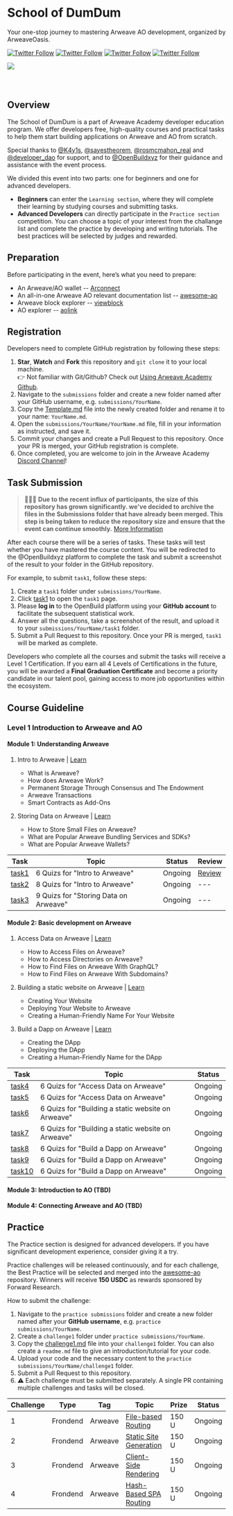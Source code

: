 <!-- [中文](https://github.com/ArweaveOasis/Arweave-AO-Dev-Learning/blob/main/README_CN.md) / English -->

# School of DumDum

<div>
  <p>
   Your one-stop journey to mastering Arweave AO development, organized by ArweaveOasis.
  </p>
  <p>
    <a href="https://x.com/ArweaveEco"><img alt="Twitter Follow" src="https://img.shields.io/twitter/follow/ArweaveEco"></a>
    <a href="https://x.com/aoTheComputer"><img alt="Twitter Follow" src="https://img.shields.io/twitter/follow/AO"></a>
    <a href="https://x.com/fwdresearch"><img alt="Twitter Follow" src="https://img.shields.io/twitter/follow/fwdresearch"></a>
    <a href="https://x.com/ArweaveOasis"><img alt="Twitter Follow" src="https://img.shields.io/twitter/follow/ArweaveOasis"></a>
  </p>
  <img src="./doc/image/school%20of%20dumdum.jpg" style="margin: 0 auto 40px;" />
</div>

## Overview

The School of DumDum is a part of Arweave Academy developer education program. We offer developers free, high-quality courses and practical tasks to help them start building applications on Arweave and AO from scratch.  

Special thanks to [@K4y1s](https://x.com/K4y1s), [@sayestheorem](https://x.com/sayestheorem), [@rosmcmahon_real](https://x.com/rosmcmahon_real) and [@developer_dao](https://x.com/developer_dao) for support, and to [@OpenBuildxyz](https://x.com/OpenBuildxyz) for their guidance and assistance with the event process.

We divided this event into two parts: one for beginners and one for advanced developers.

- **Beginners** can enter the `Learning section`, where they will complete their learning by studying courses and submitting tasks.
- **Advanced Developers** can directly participate in the `Practice section` competition. You can choose a topic of your interest from the challange list and complete the practice by developing and writing tutorials. The best practices will be selected by judges and rewarded.

## Preparation

Before participating in the event, here’s what you need to prepare:

- An Arweave/AO wallet -- [Arconnect](https://www.arconnect.io/)
- An all-in-one Arweave AO relevant documentation list -- [awesome-ao](https://github.com/ArweaveOasis/awesome-ao)
- Arweave block explorer -- [viewblock](https://viewblock.io/arweave)
- AO explorer -- [aolink](https://www.ao.link/)

## Registration

Developers need to complete GitHub registration by following these steps:

1. **Star**, **Watch** and **Fork** this repository and `git clone` it to your local machine. <br> 👉 Not familiar with Git/Github? Check out [Using Arweave Academy Github](./doc/Using%20Arweave%20Academy%20Github.md).
2. Navigate to the `submissions` folder and create a new folder named after your GitHub username, e.g. `submissions/YourName`.
3. Copy the [Template.md](./template.md) file into the newly created folder and rename it to your name: `YourName.md`.
4. Open the `submissions/YourName/YourName.md` file, fill in your information as instructed, and save it.
5. Commit your changes and create a Pull Request to this repository. Once your PR is merged, your GitHub registration is complete.
6. Once completed, you are welcome to join in the Arweave Academy [Discord Channel](https://discord.gg/mmFjtTjxzf)!

## Task Submission

> 📣📣📣 **Due to the recent influx of participants, the size of this repository has grown significantly. we've decided to archive the files in the Submissions folder that have already been merged. This step is being taken to reduce the repository size and ensure that the event can continue smoothly.**  [More Information](./submissions/Archive%20Announcement.md)


After each course there will be a series of tasks. These tasks will test whether you have mastered the course content. You will be redirected to the @OpenBuildxyz platform to complete the task and submit a screenshot of the result to your folder in the GitHub repository.

For example, to submit `task1`, follow these steps:

1. Create a `task1` folder under `submissions/YourName`.
2. Click [task1](https://openbuild.xyz/quiz/202501081) to open the `task1` page.
3. Please **log in** to the OpenBuild platform using your **GitHub account** to facilitate the subsequent statistical work.
4. Answer all the questions, take a screenshot of the result, and upload it to your `submissions/YourName/task1` folder.
5. Submit a Pull Request to this repository. Once your PR is merged, `task1` will be marked as complete.

Developers who complete all the courses and submit the tasks will receive a Level 1 Certification. If you earn all 4 Levels of Certifications in the future, you will be awarded a **Final Graduation Certificate** and become a priority candidate in our talent pool, gaining access to more job opportunities within the ecosystem.



## Course Guideline

### Level 1 Introduction to Arweave and AO

#### Module 1: Understanding Arweave

1. Intro to Arweave | [Learn](https://academy.developerdao.com/tracks/arweave-101/1)
    - What is Arweave?
    - How does Arweave Work?
    - Permanent Storage Through Consensus and The Endowment
    - Arweave Transactions
    - Smart Contracts as Add-Ons

2. Storing Data on Arweave | [Learn](https://academy.developerdao.com/tracks/arweave-101/3)
    - How to Store Small Files on Arweave?
    - What are Popular Arweave Bundling Services and SDKs?
    - What are Popular Arweave Wallets?

<!-- 3. Why should developers care about Arweave？| [Learn]() -->

| Task | Topic | Status | Review |
|-------|-------|-------|-------|
| [task1](https://openbuild.xyz/quiz/202501081) | 6 Quizs for "Intro to Arweave" | Ongoing |[Review](https://x.com/ArweaveOasis/status/1881249788186022397) |
| [task2](https://openbuild.xyz/quiz/202501082) | 8 Quizs for "Intro to Arweave" | Ongoing | --- |
| [task3](https://openbuild.xyz/quiz/202501083) | 9 Quizs for "Storing Data on Arweave" | Ongoing |--- |

#### Module 2: Basic development on Arweave

1. Access Data on Arweave | [Learn](https://academy.developerdao.com/tracks/arweave-101/2)
    - How to Access Files on Arweave?
    - How to Access Directories on Arweave?
    - How to Find Files on Arweave With GraphQL?
    - How to Find Files on Arweave With Subdomains?

2. Building a static website on Arweave | [Learn](https://academy.developerdao.com/tracks/arweave-101/4)
    - Creating Your Website
    - Deploying Your Website to Arweave
    - Creating a Human-Friendly Name For Your Website

3. Build a Dapp on Arweave | [Learn](https://academy.developerdao.com/tracks/arweave-101/5)
    - Creating the DApp
    - Deploying the DApp
    - Creating a Human-Friendly Name for the DApp

| Task | Topic | Status |
|-------|-------|-------|
| [task4](https://openbuild.xyz/quiz/202501084) | 6 Quizs for "Access Data on Arweave" | Ongoing |
| [task5](https://openbuild.xyz/quiz/202501085) | 6 Quizs for "Access Data on Arweave" | Ongoing |
| [task6](https://openbuild.xyz/quiz/202501086) | 6 Quizs for "Building a static website on Arweave" | Ongoing |
| [task7](https://openbuild.xyz/quiz/202501087) | 6 Quizs for "Building a static website on Arweave" | Ongoing |
| [task8](https://openbuild.xyz/quiz/202501088) | 6 Quizs for "Build a Dapp on Arweave" | Ongoing |
| [task9](https://openbuild.xyz/quiz/202501089) | 6 Quizs for "Build a Dapp on Arweave" | Ongoing |
| [task10](https://openbuild.xyz/quiz/202501090) | 6 Quizs for "Build a Dapp on Arweave" | Ongoing |

#### Module 3: Introduction to AO (TBD)  

#### Module 4: Connecting Arweave and AO (TBD)

## Practice

The Practice section is designed for advanced developers. If you have significant development experience, consider giving it a try.

Practice challenges will be released continuously, and for each challenge, the Best Practice will be selected and merged into the [awesome-ao](https://github.com/ArweaveOasis/awesome-ao) repository. Winners will receive **150 USDC** as rewards sponsored by Forward Research.

How to submit the challenge:

1. Navigate to the `practice submissions` folder and create a new folder named after your **GitHub username**, e.g. `practice submissions/YourName`.
2. Create a `challenge1` folder under `practice submissions/YourName`.
3. Copy the [challenge1.md](./practice/challenge1.md) file into your `challenge1` folder. You can also create a `readme.md` file to give an introduction/tutorial for your code.
4. Upload your code and the necessary content to the `practice submissions/YourName/challenge1` folder.
5. Submit a Pull Request to this repository.
6. ⚠️ Each challenge must be submitted separately. A single PR containing multiple challenges and tasks will be closed.

| Challenge | Type | Tag | Topic | Prize | Status |
|-------|--------|-------|-------|-------|-------|
|   1   | Frondend |  Arweave   | [File-based Routing](./practice/challenge1.md) | 150 U | Ongoing |
|   2   | Frondend |  Arweave   | [Static Site Generation](./practice/challenge2.md) | 150 U | Ongoing |
|   3   | Frondend |  Arweave   | [Client-Side Rendering](./practice/challenge3.md) | 150 U | Ongoing |
|   4   | Frondend |  Arweave   | [Hash-Based SPA Routing](./practice/challenge4.md) | 150 U | Ongoing |
